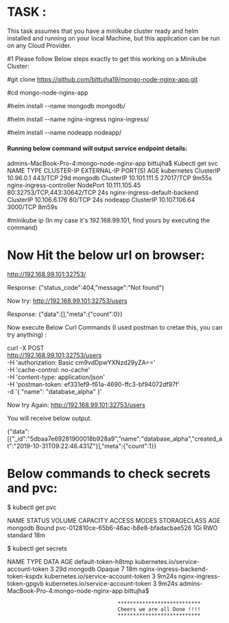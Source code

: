 TASK :
=====

This task assumes that you have a minikube cluster ready and helm installed and running on your local Machine, 
but this application can be run on any Cloud Provider.


#1 Please follow Below steps exactly to get this working on a Minikube Cluster:

#git clone https://github.com/bittujha19/mongo-node-nginx-app.git

#cd mongo-node-nginx-app

#helm install --name mongodb mongodb/

#helm install --name nginx-ingress nginx-ingress/

#helm install --name nodeapp nodeapp/

#### Running below command will output service endpoint details:

admins-MacBook-Pro-4:mongo-node-nginx-app bittujha$ Kubectl get svc
NAME                            TYPE        CLUSTER-IP      EXTERNAL-IP   PORT(S)                      AGE
kubernetes                      ClusterIP   10.96.0.1       <none>        443/TCP                      29d
mongodb                         ClusterIP   10.101.111.5    <none>        27017/TCP                    9m55s
nginx-ingress-controller        NodePort    10.111.105.45   <none>        80:32753/TCP,443:30642/TCP   24s
nginx-ingress-default-backend   ClusterIP   10.106.6.176    <none>        80/TCP                       24s
nodeapp                         ClusterIP   10.107.106.64   <none>        3000/TCP                     8m59s


#minikube ip (In my case it's 192.168.99.101, find yours by executing the command)

# Now Hit the below url on browser:
http://192.168.99.101:32753/

Response: {"status_code":404,"message":"Not found"}

Now try:
http://192.168.99.101:32753/users

Response: {"data":[],"meta":{"count":0}}

Now execute Below Curl Commands (I used postman to cretae this, you can try anything) :

curl -X POST \
  http://192.168.99.101:32753/users \
  -H 'authorization: Basic cm9vdDpwYXNzd29yZA==' \
  -H 'cache-control: no-cache' \
  -H 'content-type: application/json' \
  -H 'postman-token: ef331ef9-f61a-4690-ffc3-bf94072df97f' \
  -d '{
	"name": "database_alpha"
}'

Now try Again:
http://192.168.99.101:32753/users

You will receive below output.

{"data":[{"_id":"5dbaa7e69281900018b928a9","name":"database_alpha","created_at":"2019-10-31T09:22:46.431Z"}],"meta":{"count":1}}




Below commands to check secrets and pvc:
=======================================

$ kubectl get pvc

NAME      STATUS   VOLUME                                     CAPACITY   ACCESS MODES   STORAGECLASS   AGE
mongodb   Bound    pvc-012810ce-65b6-46ac-b8e8-bfadacbae526   1Gi        RWO            standard       18m

$ kubectl get secrets

NAME                                TYPE                                  DATA   AGE
default-token-h8tmp                 kubernetes.io/service-account-token   3      29d
mongodb                             Opaque                                7      18m
nginx-ingress-backend-token-kspdx   kubernetes.io/service-account-token   3      9m24s
nginx-ingress-token-gpgvb           kubernetes.io/service-account-token   3      9m24s
admins-MacBook-Pro-4:mongo-node-nginx-app bittujha$



                                        ***************************
                                        Cheers we are all Done !!!!
                                        ***************************

